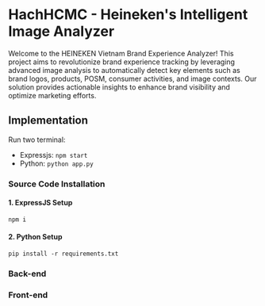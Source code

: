 # HachHCMC - Heineken's Intelligent Image Analyzer
Welcome to the HEINEKEN Vietnam Brand Experience Analyzer! This project aims to revolutionize brand experience tracking by leveraging advanced image analysis to automatically detect key elements such as brand logos, products, POSM, consumer activities, and image contexts. Our solution provides actionable insights to enhance brand visibility and optimize marketing efforts.

## Implementation
Run two terminal:
-  Expressjs: ```npm start```
- Python: ```python app.py```
### Source Code Installation
#### 1. ExpressJS Setup
```npm i```
#### 2. Python Setup
```pip install -r requirements.txt```
### Back-end
### Front-end
